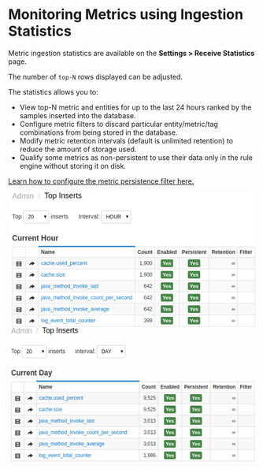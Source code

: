 # Monitoring Metrics using Ingestion Statistics

Metric ingestion statistics are available on the **Settings > Receive Statistics** page.

The number of `top-N` rows displayed can be adjusted.

The statistics allows you to:

* View top-N metric and entities for up to the last 24
    hours ranked by the samples inserted into the database.
* Configure metric filters to discard particular entity/metric/tag
    combinations from being stored in the database.
* Modify metric retention intervals (default is unlimited retention) to
    reduce the amount of storage used.
* Qualify some metrics as non-persistent to use their data only in the
    rule engine without storing it on disk.

[Learn how to configure the metric persistence filter
here.](../metric-persistence-filter.md)

![](images/ingestion_statistics_new.png "ingestion_statistics")
